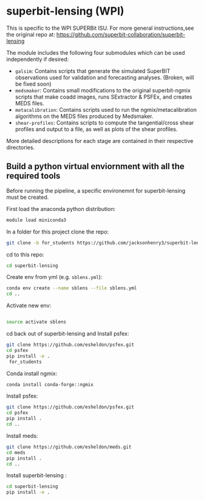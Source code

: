 # superbit-lensing (WPI)

This is specific to the WPI SUPERBit ISU. For more general instructions,see the original repo at: https://github.com/superbit-collaboration/superbit-lensing

 The module includes the following four submodules which can be used independently if desired:

  - `galsim`: Contains scripts that generate the simulated SuperBIT observations used for validation and forecasting analyses. (Broken, will be fixed soon)
  - `medsmaker`: Contains small modifications to the original superbit-ngmix scripts that make coadd images, runs SExtractor & PSFEx, and creates MEDS files.
  - `metacalibration`: Contains scripts used to run the ngmix/metacalibration algorithms on the MEDS files produced by Medsmaker.
  - `shear-profiles`: Contains scripts to compute the tangential/cross shear profiles and output to a file, as well as plots of the shear profiles.

More detailed descriptions for each stage are contained in their respective directories.


## Build a python virtual enviornment with all the required tools
Before running the pipeline, a specific environemnt for superbit-lensing must be created.

First load the anaconda python distribution:

```bash
module load miniconda3
```


In a folder for this project clone the repo:
```bash
git clone -b for_students https://github.com/jacksonhenry3/superbit-lensing.git
```

cd to this repo:
```bash
cd superbit-lensing
```

Create env from yml (e.g. `sblens.yml`):
```bash
conda env create --name sblens --file sblens.yml
cd ..
```

Activate new env:
```bash

source activate sblens
```

cd back out of superbit-lensing and Install psfex:
```bash
git clone https://github.com/esheldon/psfex.git
cd psfex
pip install -e .
 for_students
```

Conda install ngmix:
```bash
conda install conda-forge::ngmix
```

Install psfex:
```bash
git clone https://github.com/esheldon/psfex.git
cd psfex
pip install .
cd ..
```

Install meds:
```bash
git clone https://github.com/esheldon/meds.git
cd meds
pip install .
cd ..
```

Install superbit-lensing :
```bash
cd superbit-lensing
pip install -e . 
```
